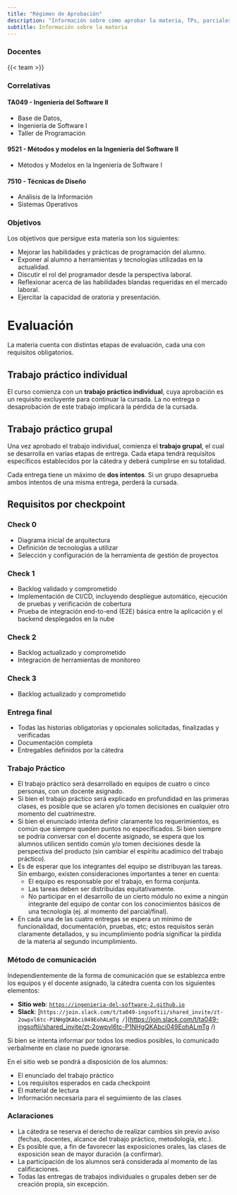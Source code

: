 ```yaml
---
title: "Régimen de Aprobación"
description: "Información sobre cómo aprobar la materia, TPs, parciales y finales."
subtitle: Información sobre la materia
---
```


### Docentes

{{< team >}}

### Correlativas

#### TA049 - Ingeniería del Software II

* Base de Datos,
* Ingeniería de Software I
* Taller de Programación

#### 9521 - Métodos y modelos en la Ingeniería del Software II

* Métodos y Modelos en la Ingeniería de Software I



#### 7510 - Técnicas de Diseño

* Análisis de la Información
* Sistemas Operativos


### Objetivos

Los objetivos que persigue esta materia son los siguientes:

* Mejorar las habilidades y pr&aacute;cticas de programaci&oacute;n del alumno.
* Exponer al alumno a herramientas y tecnolog&iacute;as utilizadas en la actualidad.
* Discutir el rol del programador desde la perspectiva laboral.
* Reflexionar acerca de las habilidades blandas requeridas en el mercado laboral.
* Ejercitar la capacidad de oratoria y presentaci&oacute;n.

# Evaluación  

La materia cuenta con distintas etapas de evaluación, cada una con requisitos obligatorios.  

## Trabajo práctico individual  
El curso comienza con un **trabajo práctico individual**, cuya aprobación es un requisito excluyente para continuar la cursada. La no entrega o desaprobación de este trabajo implicará la pérdida de la cursada.  

## Trabajo práctico grupal  
Una vez aprobado el trabajo individual, comienza el **trabajo grupal**, el cual se desarrolla en varias etapas de entrega. Cada etapa tendrá requisitos específicos establecidos por la cátedra y deberá cumplirse en su totalidad.  

Cada entrega tiene un máximo de **dos intentos**. Si un grupo desaprueba ambos intentos de una misma entrega, perderá la cursada.  

## Requisitos por checkpoint  

### Check 0  
- Diagrama inicial de arquitectura  
- Definición de tecnologías a utilizar  
- Selección y configuración de la herramienta de gestión de proyectos  

### Check 1  
- Backlog validado y comprometido  
- Implementación de CI/CD, incluyendo despliegue automático, ejecución de pruebas y verificación de cobertura  
- Prueba de integración end-to-end (E2E) básica entre la aplicación y el backend desplegados en la nube  

### Check 2  
- Backlog actualizado y comprometido  
- Integración de herramientas de monitoreo  

### Check 3  
- Backlog actualizado y comprometido  

### Entrega final  
- Todas las historias obligatorias y opcionales solicitadas, finalizadas y verificadas  
- Documentación completa  
- Entregables definidos por la cátedra  




### Trabajo Pr&aacute;ctico

* El trabajo pr&aacute;ctico ser&aacute; desarrollado en equipos de cuatro o cinco personas, con un docente asignado.
* Si bien el trabajo pr&aacute;ctico ser&aacute; explicado en profundidad en las primeras clases, es posible que se aclaren y/o tomen decisiones en cualquier otro momento del cuatrimestre.
* Si bien el enunciado intenta definir claramente los requerimientos, es com&uacute;n que siempre queden puntos no especificados. Si bien siempre se podr&iacute;a conversar con el docente asignado, se espera que los alumnos utilicen sentido com&uacute;n y/o tomen decisiones desde la perspectiva del producto (sin cambiar el esp&iacute;ritu acad&iacute;mico del trabajo pr&aacute;ctico).
* Es de esperar que los integrantes del equipo se distribuyan las tareas. Sin embargo, existen consideraciones importantes a tener en cuenta:
  * El equipo es responsable por el trabajo, en forma conjunta.
  * Las tareas deben ser distribuidas equitativamente.
  * No participar en el desarrollo de un cierto m&oacute;dulo no exime a ning&uacute;n integrante del equipo de contar con los conocimientos b&aacute;sicos de una tecnolog&iacute;a (ej. al momento del parcial/final).
* En cada una de las cuatro entregas se espera un m&iacute;nimo de funcionalidad, documentaci&oacute;n, pruebas, etc; estos requisitos ser&aacute;n claramente detallados, y su incumplimiento podr&iacute;a significar la p&iacute;rdida de la materia al segundo incumplimiento.


### Método de comunicaci&oacute;n

Independientemente de la forma de comunicaci&oacute;n que se establezca entre los equipos y el docente asignado, la c&aacute;tedra cuenta con los siguientes elementos:

* **Sitio web**: [`https://ingenieria-del-software-2.github.io`](https://ingenieria-del-software-2.github.io)
* **Slack**: [`https://join.slack.com/t/ta049-ingsoftii/shared_invite/zt-2owpvl6tc-P1NHgQKAbci049EohALmTg /`](https://join.slack.com/t/ta049-ingsoftii/shared_invite/zt-2owpvl6tc-P1NHgQKAbci049EohALmTg /)

Si bien se intenta informar por todos los medios posibles, lo comunicado verbalmente en clase no puede ignorarse.

En el sitio web se pondr&aacute; a disposici&oacute;n de los alumnos:

* El enunciado del trabajo pr&aacute;ctico
* Los requisitos esperados en cada checkpoint
* El material de lectura
* Informaci&oacute;n necesaria para el seguimiento de las clases

### Aclaraciones

* La c&aacute;tedra se reserva el derecho de realizar cambios sin previo aviso (fechas, docentes, alcance del trabajo pr&aacute;ctico, metodolog&iacute;a, etc.).
* Es posible que, a fin de favorecer las exposiciones orales, las clases de exposici&oacute;n sean de mayor duraci&oacute;n (a confirmar).
* La participaci&oacute;n de los alumnos ser&aacute; considerada al momento de las calificaciones.
* Todas las entregas de trabajos individuales o grupales deben ser de creaci&oacute;n propia, sin excepci&oacute;n.
